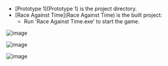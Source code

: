 - [Prototype 1](Prototype 1) is the project directory.
- [Race Against Time](Race Against Time) is the built project:
  - Run 'Race Against Time.exe' to start the game.

![image](https://github.com/user-attachments/assets/805c3095-264c-43be-b2b8-698816e4ce9f)

![image](https://github.com/user-attachments/assets/407bdbad-50c6-4d18-a872-5715cc318b53)

![image](https://github.com/user-attachments/assets/ec7f68e8-eddb-4a35-be7e-993a899d2a23)


